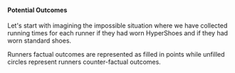 #### Potential Outcomes
Let's start with imagining the impossible situation where we have collected running times for each runner if they had worn HyperShoes and if they had worn standard shoes. 

Runners factual outcomes are represented as filled in points while unfilled circles represent runners counter-factual outcomes. 